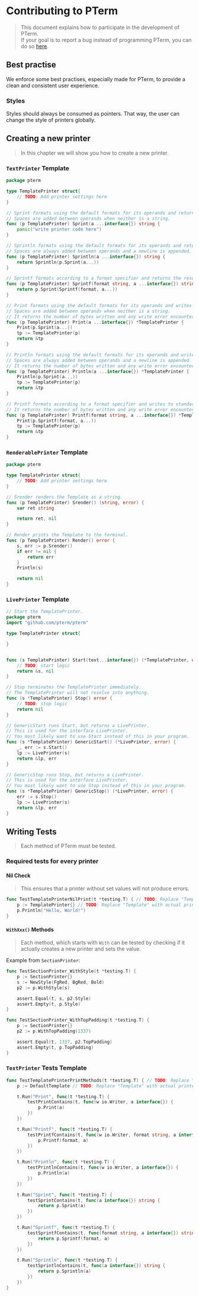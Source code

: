 # Contributing to PTerm

> This document explains how to participate in the development of PTerm.\
If your goal is to report a bug instead of programming PTerm, you can do so [here](https://github.com/pterm/pterm/issues?q=is%3Aissue+is%3Aopen+sort%3Aupdated-desc).

## Best practise

We enforce some best practises, especially made for PTerm, to provide a clean and consistent user experience.

### Styles

Styles should always be consumed as pointers. That way, the user can change the style of printers globally.

## Creating a new printer

> In this chapter we will show you how to create a new printer.

### `TextPrinter` Template
```go
package pterm

type TemplatePrinter struct{
	// TODO: Add printer settings here
}

// Sprint formats using the default formats for its operands and returns the resulting string.
// Spaces are added between operands when neither is a string.
func (p TemplatePrinter) Sprint(a ...interface{}) string {
	panic("write printer code here")
}

// Sprintln formats using the default formats for its operands and returns the resulting string.
// Spaces are always added between operands and a newline is appended.
func (p TemplatePrinter) Sprintln(a ...interface{}) string {
	return Sprintln(p.Sprint(a...))
}

// Sprintf formats according to a format specifier and returns the resulting string.
func (p TemplatePrinter) Sprintf(format string, a ...interface{}) string {
	return p.Sprint(Sprintf(format, a...))
}

// Print formats using the default formats for its operands and writes to standard output.
// Spaces are added between operands when neither is a string.
// It returns the number of bytes written and any write error encountered.
func (p TemplatePrinter) Print(a ...interface{}) *TemplatePrinter {
	Print(p.Sprint(a...))
	tp := TemplatePrinter(p)
	return &tp
}

// Println formats using the default formats for its operands and writes to standard output.
// Spaces are always added between operands and a newline is appended.
// It returns the number of bytes written and any write error encountered.
func (p TemplatePrinter) Println(a ...interface{}) *TemplatePrinter {
	Println(p.Sprint(a...))
    tp := TemplatePrinter(p)
    return &tp
}

// Printf formats according to a format specifier and writes to standard output.
// It returns the number of bytes written and any write error encountered.
func (p TemplatePrinter) Printf(format string, a ...interface{}) *TemplatePrinter {
	Print(p.Sprintf(format, a...))
	tp := TemplatePrinter(p)
	return &tp
}
```

### `RenderablePrinter` Template

```go
package pterm

type TemplatePrinter struct{
	// TODO: Add printer settings here
}

// Srender renders the Template as a string.
func (p TemplatePrinter) Srender() (string, error) {
	var ret string

    return ret, nil
}

// Render prints the Template to the terminal.
func (p TemplatePrinter) Render() error {
	s, err := p.Srender()
    if err != nil {
        return err
    }
    Println(s)

    return nil
}
```

### `LivePrinter` Template

```go
// Start the TemplatePrinter.
package pterm
import "github.com/pterm/pterm"

type TemplatePrinter struct{

}


func (s TemplatePrinter) Start(text...interface{}) (*TemplatePrinter, error) { // TODO: Replace Template with actual printer.
	// TODO: start logic
	return &s, nil
}

// Stop terminates the TemplatePrinter immediately.
// The TemplatePrinter will not resolve into anything.
func (s *TemplatePrinter) Stop() error {
	// TODO: stop logic
    return nil
}

// GenericStart runs Start, but returns a LivePrinter.
// This is used for the interface LivePrinter.
// You most likely want to use Start instead of this in your program.
func (s *TemplatePrinter) GenericStart() (*LivePrinter, error) {
	_, err := s.Start()
	lp := LivePrinter(s)
	return &lp, err
}

// GenericStop runs Stop, but returns a LivePrinter.
// This is used for the interface LivePrinter.
// You most likely want to use Stop instead of this in your program.
func (s *TemplatePrinter) GenericStop() (*LivePrinter, error) {
	err := s.Stop()
	lp := LivePrinter(s)
	return &lp, err
}
```

## Writing Tests

> Each method of PTerm must be tested.

### Required tests for every printer

#### Nil Check

> This ensures that a printer without set values will not produce errors.

```go
func TestTemplatePrinterNilPrint(t *testing.T) { // TODO: Replace "Template" with actual printer name.
	p := TemplatePrinter{} // TODO: Replace "Template" with actual printer name.
	p.Println("Hello, World!")
}
```

#### `WithXxx()` Methods

> Each method, which starts with `With` can be tested by checking if it actually creates a new printer and sets the value.

Example from `SectionPrinter`:

```go
func TestSectionPrinter_WithStyle(t *testing.T) {
	p := SectionPrinter{}
	s := NewStyle(FgRed, BgRed, Bold)
	p2 := p.WithStyle(s)

	assert.Equal(t, s, p2.Style)
	assert.Empty(t, p.Style)
}

func TestSectionPrinter_WithTopPadding(t *testing.T) {
	p := SectionPrinter{}
	p2 := p.WithTopPadding(1337)

	assert.Equal(t, 1337, p2.TopPadding)
	assert.Empty(t, p.TopPadding)
}
```

### `TextPrinter` Tests Template

```go
func TestTemplatePrinterPrintMethods(t *testing.T) { // TODO: Replace "Template" with actual printer name.
	p := DefaultTemplate // TODO: Replace "Template" with actual printer name.

	t.Run("Print", func(t *testing.T) {
		testPrintContains(t, func(w io.Writer, a interface{}) {
			p.Print(a)
		})
	})

	t.Run("Printf", func(t *testing.T) {
		testPrintfContains(t, func(w io.Writer, format string, a interface{}) {
			p.Printf(format, a)
		})
	})

	t.Run("Println", func(t *testing.T) {
		testPrintlnContains(t, func(w io.Writer, a interface{}) {
			p.Println(a)
		})
	})

	t.Run("Sprint", func(t *testing.T) {
		testSprintContains(t, func(a interface{}) string {
			return p.Sprint(a)
		})
	})

	t.Run("Sprintf", func(t *testing.T) {
		testSprintfContains(t, func(format string, a interface{}) string {
			return p.Sprintf(format, a)
		})
	})

	t.Run("Sprintln", func(t *testing.T) {
		testSprintlnContains(t, func(a interface{}) string {
			return p.Sprintln(a)
		})
	})
}
```
